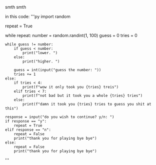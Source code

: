 smth smth

in this code:
'''py
import random

repeat = True

while repeat:
    number = random.randint(1, 100)
    guess = 0
    tries = 0

    while guess != number:
        if guess < number:
            print("lower. ")
        else:
            print("higher. ")
        
        guess = int(input("guess the number: "))
        tries += 1
    else:
        if tries < 4:
            print(f"wow it only took you {tries} treis")
        elif tries < 7:
            print(f"not bad but it took you a whole {tries} tries")
        else:
            print(f"damn it took you {tries} tries to guess you shit at this")

    response = input("do you wish to continue? y/n: ")
    if response == "y":
        repeat = True
    elif response == "n":
        repeat = False
        print("thank you for playing bye bye")
    else:
        repeat = False
        print("thank you for playing bye bye")
'''
